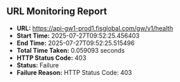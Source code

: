 ## URL Monitoring Report

- **URL:** https://api-gw1-prod1.fisglobal.com/gw/v1/health
- **Start Time:** 2025-07-27T09:52:25.456403
- **End Time:** 2025-07-27T09:52:25.515496
- **Total Time Taken:** 0.059093 seconds
- **HTTP Status Code:** 403
- **Status:** Failure
- **Failure Reason:** HTTP Status Code: 403
